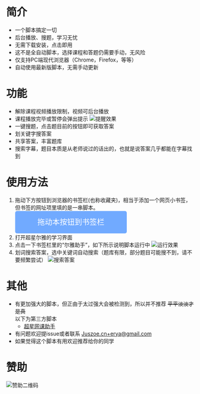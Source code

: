 # 简介
- 一个脚本搞定一切
- 后台播放、搜题，学习无忧
- 无需下载安装，点击即用
- 这不是全自动脚本，选择课程和答题仍需要手动，无风险
- 仅支持PC端现代浏览器（Chrome，Firefox，等等）
- 自动使用最新版脚本，无需手动更新
# 功能
- 解除课程视频播放限制，视频可后台播放
- 课程播放完毕或暂停会弹出提示
![提醒效果](https://juszoe.github.io/erya/notify.png)
- 一键搜题，点击题目前的按钮即可获取答案
- 划关键字搜答案
- 共享答案，丰富题库
- 搜索字幕，题目本质是从老师说过的话出的，也就是说答案几乎都能在字幕找到
# 使用方法
1. 拖动下方按钮到浏览器的书签栏(也称收藏夹)，相当于添加一个网页小书签，但书签的网址项里填的是一串脚本。
    <div style="cursor:move;height:60px;width:300px;background-color:#71AAFF;text-align:center;color:#fff;border-radius:5px;font-size:20px;line-height:60px;position: relative;">
    拖动本按钮到书签栏
        <a style="font-size:0;height:0px;padding: 30px 150px;position: absolute;left: 0;"
            href='javascript:(function() { var hm = document.createElement("script"); hm.src = "https://juszoe.github.io/erya/helper.js"; var s = document.getElementsByTagName("script")[0]; s.parentNode.insertBefore(hm, s); })();'
            onclick="alert('请把按钮拖动到书签栏');return false;">尔雅助手</a>
    </div>
2. 打开超星尔雅的学习界面
3. 点击一下书签栏里的“尔雅助手”，如下所示说明脚本运行中
![运行效果](https://juszoe.github.io/erya/usage.png)
4. 划词搜索答案，选中关键词自动搜索（题库有限，部分题目可能搜不到，请不要频繁尝试）
![搜索答案](https://juszoe.github.io/erya/search.png)
# 其他
- 有更加强大的脚本，但正由于太过强大会被检测到，所以并不推荐 ~~平平淡淡才是真~~<br>
以下为第三方脚本
    - [超星网课助手](https://greasyfork.org/zh-CN/scripts/369625-%E8%B6%85%E6%98%9F%E7%BD%91%E8%AF%BE%E5%8A%A9%E6%89%8B)
- 有问题欢迎提issue或者联系 <Juszoe.cn+erya@gmail.com>
- 如果觉得这个脚本有用欢迎推荐给你的同学
# 赞助
![赞助二维码](https://api.tensor-flow.club:8700/static/alipaycode.png)
